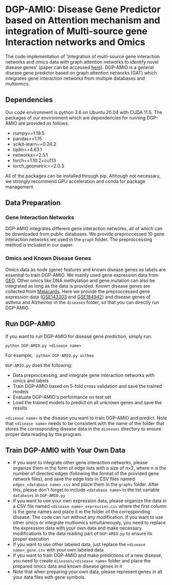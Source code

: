 # DGP-AMIO: Disease Gene Predictor based on Attention mechanism and integration of Multi-source gene Interaction networks and Omics
The code implementation of 'Integration of multi-source gene interaction networks and omics data with graph attention networks to identify novel disease genes' (paper can be accessed [here](https://www.biorxiv.org/content/10.1101/2023.12.03.569371v2)).
DGP-AMIO is a general disease gene predictor based on graph attention networks (GAT) which integrates gene interaction networks from multiple databases and multiomics.

## Dependencies
Our code environment is python 3.6 on Ubuntu 20.04 with CUDA 11.5. The packages of our environment which are dependencies for running DGP-AMIO are provided as follows:
* numpy==1.19.5
* pandas==1.15
* scikit-learn==0.24.2
* tqdm==4.63.1
* networkx==2.5.1
* torch==1.10.2+cu113
* torch_geometric==2.0.3

All of the packages can be installed through pip. Although not necessary, we strongly recommend GPU acceleration and conda for package management.

## Data Preparation
### Gene Interaction Networks
DGP-AMIO integrates different gene interaction networks, all of which can be downloaded from public databases. We provide preproccessed 10 gene interaction networks we used in the ```graph``` folder.
The preproccessing method is included in our paper.
### Omics and Known Disease Genes
Omics data as node (gene) features and known disease genes as labels are essential to train DGP-AMIO. We mainly used gene expression data from [GEO](https://www.ncbi.nlm.nih.gov/geo/). Other omics like DNA methylation and gene mutation 
can also be integrated as long as the data is provided. Known disease genes are collected from [Malacards](https://www.malacards.org/). Here we provide the preproccessed gene expression data ([GSE143303](https://www.ncbi.nlm.nih.gov/geo/query/acc.cgi?acc=GSE143303) and [GSE184942](https://www.ncbi.nlm.nih.gov/geo/query/acc.cgi?acc=GSE184942)) and disease genes of asthma and Alzheimer
in the ```diseases``` folder, so that you can directly run DGP-AMIO.

## Run DGP-AMIO 
If you want to run DGP-AMIO for disease gene prediction, simply run:
```
python DGP-AMIO.py <disease name>
```
For example, ``` python DGP-AMIO.py asthma```

```DGP-AMIO.py``` does the following:
* Data preproccessing, and integrate gene interaction networks with omics and labels
* Train DGP-AMIO based on 5-fold cross validation and save the trained models
* Evaluate DGP-AMIO's performance on test set
* Load the trained models to predict on all unknown genes and save the results

```<disease name>``` is the disease you want to train DGP-AMIO and predict. Note that ```<disease name>``` needs to be consistent with the name of the folder that stores the corresponding disease data in the ```diseases``` directory to ensure proper data reading by the program.

## Train DGP-AMIO with Your Own Data
* If you want to integrate other gene interaction networks, please organize them in the form of edge lists with a size of n×2, where n is the number of directed edges (following the format of the provided gene network files), and save the edge lists in CSV files named ```edges_<database name>.csv``` and place them in the ```graphs``` folder. After this, please don't forget to include ```<database name>``` in the list variable ```databases``` in ```DGP-AMIO.py```
* If you want to use your own expression data, please organize the data in a CSV file named ```<disease name>_expression.csv``` where the first column is the gene names and place it in the folder of the corresponding disease. The code can run without any modification. If you want to use other omics or integrate multiomics simultaneously, you need to replace the expression data with your own data and make necessary modifications to the data reading part of ```DGP-AMIO.py``` to ensure its proper execution
* If you want to use other labeled data, just replace the ```<disease name>_gene.csv``` with your own labeled data
* If you want to train DGP-AMIO and make predictions of a new disease, you need to create ```diseases/<disease name>``` folder and place the prepared omics data and known disease genes in it
* Note that when preparing your own data, please represent genes in all your data files with gene symbols.  
